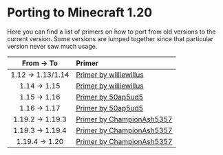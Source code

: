 Porting to Minecraft 1.20
=========================

Here you can find a list of primers on how to port from old versions to the current version. Some versions are lumped together since that particular version never saw much usage.

|    From -> To     |               Primer                    |
|:-----------------:|:----------------------------------------|
| 1.12 -> 1.13/1.14 | [Primer by williewillus][112to114]      |
| 1.14 -> 1.15      | [Primer by williewillus][114to115]      |
| 1.15 -> 1.16      | [Primer by 50ap5ud5][115to116]          |
| 1.16 -> 1.17      | [Primer by 50ap5ud5][116to117]          |
| 1.19.2 -> 1.19.3  | [Primer by ChampionAsh5357][1192to1193] |
| 1.19.3 -> 1.19.4  | [Primer by ChampionAsh5357][1193to1194] |
| 1.19.4 -> 1.20    | [Primer by ChampionAsh5357][1194to120]  |

[112to114]: https://gist.github.com/williewillus/353c872bcf1a6ace9921189f6100d09a
[114to115]: https://gist.github.com/williewillus/30d7e3f775fe93c503bddf054ef3f93e
[115to116]: https://gist.github.com/50ap5ud5/f4e70f0e8faeddcfde6b4b1df70f83b8
[116to117]: https://gist.github.com/50ap5ud5/beebcf056cbdd3c922cc8993689428f4
[1192to1193]: https://gist.github.com/ChampionAsh5357/c21724bafbc630da2ed8899fe0c1d226
[1193to1194]: https://gist.github.com/ChampionAsh5357/163a75e87599d19ee6b4b879821953e8
[1194to120]: https://gist.github.com/ChampionAsh5357/cf818acc53ffea6f4387fe28c2977d56
